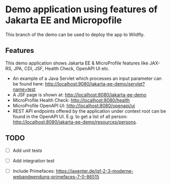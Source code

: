 # Demo application using features of Jakarta EE and Micropofile

This branch of the demo can be used to deploy the app to Wildfly.

## Features
This demo application shows Jakarta EE & MicroProfile features like JAX-RS, JPA, CDI, JSF, Health Check, OpenAPI UI etc.

* An example of a Java Servlet which processes an input parameter can be found here:
[http://localhost:9080/jakarta-ee-demo/servlet?name=test](http://localhost:8080/jakarta-ee-demo/servlet?name=test)
* A JSF page is shown at: [http://localhost:8080/jakarta-ee-demo](http://localhost:8080/jakarta-ee-demo)
* MicroProfile Health Check: [http://localhost:8080/health](http://localhost:8080/health)
* MicroProfile OpenAPI UI: [http://localhost:8080/openapi/ui](http://localhost:8080/openapi/ui)
* REST API endpoints offered by the application under context root can be found in the OpenAPI UI. E.g. to get a list of all person: [http://localhost:8080/jakarta-ee-demo/resources/persons](http://localhost:8080/jakarta-ee-demo/resources/persons).

## TODO
- [ ] Add unit tests
- [ ] Add integration test
- [ ] Include Primefaces: https://jaxenter.de/jsf-2-3-moderne-webandwendung-primefaces-7-0-86515


